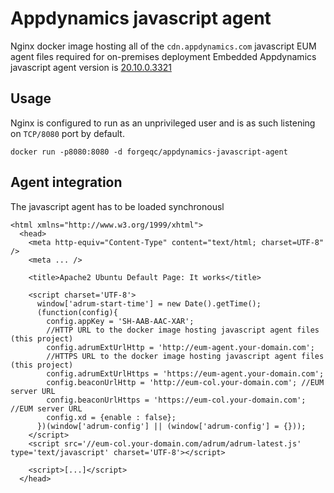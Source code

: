# Appdynamics javascript agent
Nginx docker image hosting all of the `cdn.appdynamics.com` javascript EUM agent files required for on-premises deployment Embedded Appdynamics javascript agent version is [20.10.0.3321](https://docs.appdynamics.com/display/PRO45/Agent+Enhancements)

## Usage
Nginx is configured to run as an unprivileged user and is as such listening on `TCP/8080` port by default.

```
docker run -p8080:8080 -d forgeqc/appdynamics-javascript-agent
```

## Agent integration
The javascript agent has to be loaded synchronousl

```
<html xmlns="http://www.w3.org/1999/xhtml">
  <head>
    <meta http-equiv="Content-Type" content="text/html; charset=UTF-8" />
    <meta ... />

    <title>Apache2 Ubuntu Default Page: It works</title>
    
    <script charset='UTF-8'>
      window['adrum-start-time'] = new Date().getTime();
      (function(config){
        config.appKey = 'SH-AAB-AAC-XAR';
        //HTTP URL to the docker image hosting javascript agent files (this project)
        config.adrumExtUrlHttp = 'http://eum-agent.your-domain.com';
        //HTTPS URL to the docker image hosting javascript agent files (this project)
        config.adrumExtUrlHttps = 'https://eum-agent.your-domain.com'; 
        config.beaconUrlHttp = 'http://eum-col.your-domain.com'; //EUM server URL
        config.beaconUrlHttps = 'https://eum-col.your-domain.com'; //EUM server URL
        config.xd = {enable : false};
      })(window['adrum-config'] || (window['adrum-config'] = {}));
    </script>
    <script src='//eum-col.your-domain.com/adrum/adrum-latest.js' type='text/javascript' charset='UTF-8'></script>
    
    <script>[...]</script>
  </head>
```
